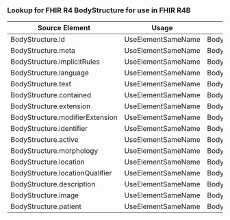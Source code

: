 ### Lookup for FHIR R4 BodyStructure for use in FHIR R4B

| Source Element | Usage | Target |
| -------------- | ----- | ------ |
| BodyStructure.id | UseElementSameName | BodyStructure.id |
| BodyStructure.meta | UseElementSameName | BodyStructure.meta |
| BodyStructure.implicitRules | UseElementSameName | BodyStructure.implicitRules |
| BodyStructure.language | UseElementSameName | BodyStructure.language |
| BodyStructure.text | UseElementSameName | BodyStructure.text |
| BodyStructure.contained | UseElementSameName | BodyStructure.contained |
| BodyStructure.extension | UseElementSameName | BodyStructure.extension |
| BodyStructure.modifierExtension | UseElementSameName | BodyStructure.modifierExtension |
| BodyStructure.identifier | UseElementSameName | BodyStructure.identifier |
| BodyStructure.active | UseElementSameName | BodyStructure.active |
| BodyStructure.morphology | UseElementSameName | BodyStructure.morphology |
| BodyStructure.location | UseElementSameName | BodyStructure.location |
| BodyStructure.locationQualifier | UseElementSameName | BodyStructure.locationQualifier |
| BodyStructure.description | UseElementSameName | BodyStructure.description |
| BodyStructure.image | UseElementSameName | BodyStructure.image |
| BodyStructure.patient | UseElementSameName | BodyStructure.patient |
